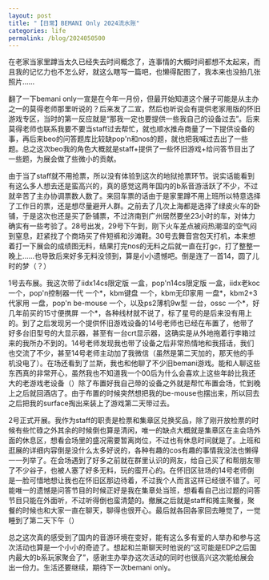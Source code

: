 ```yaml
---
layout: post
title: "【日常】BEMANI Only 2024流水账"
categories: life
permalink: /blog/2024050500
---
```


在老家当家里蹲当太久已经失去时间概念了，连事情的大概时间都想不太起来，而且我的记忆力也不怎么好，就这么瞎写一篇吧，也懒得配图了，我本来也没拍几张照片……

翻了一下bemani only一宣是在今年一月份，但最开始知道这个展子可能是从主办之一的莫得老师那里听说的？后来发了二宣，然后也听说会有提供老家用版的怀旧游戏专区，当时的第一反应就是“那我一定也要提供一些我自己的设备过去”。后来莫得老师也联系我要不要当staff过去帮忙，就也顺水推舟商量了一下提供设备的事，再后来beo的问答题库比较缺pop'n和nos的题，就也把我喊过去出了一些题。总之这次beo我的角色大概就是staff+提供了一些怀旧游戏+给问答节目出了一些题，为展会做了些微小的贡献。

由于当了staff就不用抢票，所以没有体验到这次的地狱抢票环节。说实话能看到有这么多人想去还是蛮高兴的，真的感觉这两年国内的b系音游活跃了不少，不过就辛苦了主办协调票数人数了。来回车票的话由于是家里蹲不用上班所以特意选择了工作日的票，还是想尽量避开人群。之前去了几次上海都是选择了绿皮火车的卧铺，于是这次也还是买了卧铺票，不过济南到广州居然要坐23小时的车，对体力确实有一些考验了。28号出发，29号下午到，刚下火车差点被闷热潮湿的空气闷到窒息，赶紧找了个商场买了件短裤和沙滩鞋。30号去舞音宫包天打机，本来想着打一下展会的成绩图无料，结果打完nos的无料之后就一直在打gc，打了整整一晚上……也导致后来好多无料没领到，算是小小遗憾吧。倒是连了一首14，圆了儿时的梦（？）

1号去布展。我这次带了iidx14cs限定版 一盒，pop'n14cs限定版 一盒，iidx老koc 一个，pop'n控制器一代 一个*，kbm键盘 一个，kbm无印家用 一盘*，kbm2+3代家用 一盘，pop'n be-mouse 一个，以及ps2薄机9w型 一台，ossc 一个*，好几年前买的15寸便携屏 一个*，各种线材就不说了，标了星号的是后来没有用上的。到了之后发现另一个提供怀旧游戏设备的14号老师也已经在布置了，他带了好多台旧型号的大显示器，甚至有一台crt显示器，这确实是从外地拖着行李箱过来的我所办不到的。14号老师发现我也带了设备之后非常热情地和我搭话，我们也交流了不少，甚至14号老师主动加了我微信（虽然是第二天加的，那天他的手机没电了）。在场还看到了兰斯，我也和他聊了不少旧bemani游戏。能和人聊这些东西真的非常开心，虽然我也不知道我一个00后为什么会喜欢上这些年龄比我还大的老游戏老设备（）除了布置好我自己带的设备之外就是帮忙布置会场，忙到晚上之后就回酒店了。由于布置的时候突然想把我的be-mouse也摆出来，所以回去之后把我的surface掏出来装上了游戏第二天带过去。

2号正式开展。我作为staff的职责是检票和集章区兑换奖品，除了刚开放检票的时候有些忙碌之外其余的时候倒也算是清闲，唯一的缺点大概就是集章区在主会场外面的休息区，想看会场里的盛况需要暂离岗位，不过也有休息时间就是了。上班和逛展的详细内容倒是没什么太多好说的，各种有趣的cos有趣的事情我没法也懒得一一列举了。在会场遇到了好多之前就在群里认识的网友，给自己买了和帮朋友带了不少谷子，也被人塞了好多无料，玩的蛮开心的。在怀旧区驻场的14号老师倒是一脸可惜地想让我也在怀旧区那边待着，不过我个人而言这样已经很不错了。可能唯一的遗憾是问答节目的时候正好是我在集章处当班，想看看自己出过题的问答节目只能在外面听，不过听得倒也蛮清楚的。撤展之后就是staff和摊主聚餐，聚餐的时候也和大家一直在聊天，聊得也很开心。最后就各回各家回去睡觉了，一觉睡到了第二天下午（）

总之这次真的感受到了国内的音游环境在变好，能有这么多有爱的人举办和参与这次活动也算是一个小小的奇迹了。想起和兰斯聊天时他说的“这可能是EDP之后国内最大的b系玩家聚会了”，感谢主办举办这次活动的同时也很高兴这次能给展会出一份力。生活还要继续，期待下一次bemani only。
